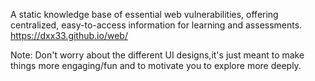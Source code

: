 A static knowledge base of essential web vulnerabilities, offering centralized, easy-to-access information for learning and assessments.
https://dxx33.github.io/web/


Note: Don't worry about the different UI designs,it's just meant to make things more engaging/fun and to motivate you to explore more deeply.
